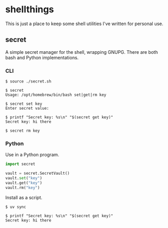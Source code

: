 # shellthings

This is just a place to keep some shell utilities I've written for personal use.

## secret

A simple secret manager for the shell, wrapping GNUPG. There are both bash and Python implementations.

### CLI

```
$ source ./secret.sh

$ secret
Usage: /opt/homebrew/bin/bash set|get|rm key

$ secret set key
Enter secret value:

$ printf "Secret key: %s\n" "$(secret get key)"
Secret key: hi there

$ secret rm key
```

### Python

Use in a Python program.

```python
import secret

vault = secret.SecretVault()
vault.set("key")
vault.get("key")
vault.rm("key")
```

Install as a script.

```
$ uv sync

$ printf "Secret key: %s\n" "$(secret get key)"
Secret key: hi there
```
